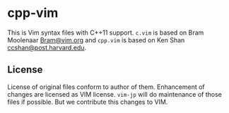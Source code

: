 # cpp-vim

This is Vim syntax files with C++11 support. `c.vim` is based on Bram Moolenaar
<Bram@vim.org> and `cpp.vim` is based on Ken Shan <ccshan@post.harvard.edu>.

## License

License of original files conform to author of them. Enhancement of changes
are licensed as VIM license. `vim-jp` will do maintenance of those files if
possible. But we contribute this changes to VIM.
